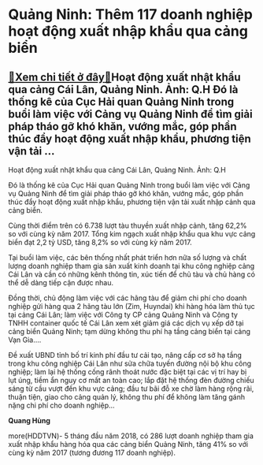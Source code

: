 Quảng Ninh: Thêm 117 doanh nghiệp hoạt động xuất nhập khẩu qua cảng biển
========================================================================

[:gift:Xem chi tiết ở đây:gift:](https://hddtvn.com/quang-ninh-them-117-doanh-nghiep-hoat-dong-xuat-nhap-khau-qua-cang-bien/)Hoạt động xuất nhật khẩu qua cảng Cái Lân, Quảng Ninh. Ảnh: Q.H Đó là thống kê của Cục Hải quan Quảng Ninh trong buổi làm việc với Cảng vụ Quảng Ninh để tìm giải pháp tháo gỡ khó khăn, vướng mắc, góp phần thúc đẩy hoạt động xuất nhập khẩu, phương tiện vận tải …
---------------------------------------------------------------------------------------------------------------------------------------------------------------------------------------------------------------------------------------------------------------------







 






 Hoạt động xuất nhật khẩu qua cảng Cái Lân, Quảng Ninh. Ảnh: Q.H 


Đó là thống kê của Cục Hải quan Quảng Ninh trong buổi làm việc với Cảng vụ Quảng Ninh để tìm giải pháp tháo gỡ khó khăn, vướng mắc, góp phần thúc đẩy hoạt động xuất nhập khẩu, phương tiện vận tải xuất nhập cảnh qua cảng biển.


 Cùng thời điểm trên có 6.738 lượt tàu thuyền xuất nhập cảnh, tăng 62,2% so với cùng kỳ năm 2017. Tổng kim ngạch xuất nhập khẩu qua khu vực cảng biển đạt 2,2 tỷ USD, tăng 8,2% so với cùng kỳ năm 2017. 


 Tại buổi làm việc, các bên thống nhất phát triển hơn nữa số lượng và chất lượng doanh nghiệp tham gia sản xuất kinh doanh tại khu công nghiệp cảng Cái Lân và cần có những kênh thông tin, xúc tiến để chủ tàu và chủ hàng có thể dễ dàng tiếp cận được nhau. 


 Đồng thời, chủ động làm việc với các hãng tàu để giảm chi phí cho doanh nghiệp gửi hàng qua 2 hãng tàu lớn (Zim, Huyndai) khi hàng hóa làm thủ tục tại cảng Cái Lân; làm việc với Công ty CP cảng Quảng Ninh và Công ty TNHH container quốc tế Cái Lân xem xét giảm giá các dịch vụ xếp dỡ tại cảng biển Quảng Ninh; tạm dừng không thu phí hạ tầng cảng biển tại cảng Vạn Gia….


Đề xuất UBND tỉnh bố trí kinh phí đầu tư cải tạo, nâng cấp cơ sở hạ tầng trong khu công nghiệp Cái Lân như sửa chữa tuyến đường nội bộ khu công nghiệp; làm lại hệ thống cống rãnh thoát nước đặc biệt tại các vị trí hay bị lụt úng, tiềm ẩn nguy cơ mất an toàn cao; lắp đặt hệ thống đèn đường chiếu sáng từ cầu vượt đến khu vực cảng; đầu tư bãi đỗ xe chờ làm hàng rộng rãi, thuận tiện, giao cho cảng quản lý, không thu phí để không làm tăng gánh nặng chi phí cho doanh nghiệp…






**Quang Hùng**



more(HDDTVN)- 5 tháng đầu năm 2018, có 286 lượt doanh nghiệp tham gia xuất nhập khẩu hàng hóa qua các cảng biển Quảng Ninh, tăng 41% so với cùng kỳ năm 2017 (tương đương 117 doanh nghiệp).

